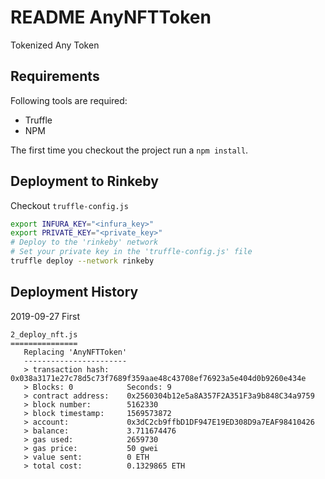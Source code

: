# README AnyNFTToken

Tokenized Any Token

## Requirements

Following tools are required:

- Truffle
- NPM

The first time you checkout the project run a `npm install`.

## Deployment to Rinkeby

Checkout `truffle-config.js`

```bash
export INFURA_KEY="<infura_key>"
export PRIVATE_KEY="<private_key>"
# Deploy to the 'rinkeby' network
# Set your private key in the 'truffle-config.js' file
truffle deploy --network rinkeby
```

## Deployment History

2019-09-27 First

```text
2_deploy_nft.js
===============
   Replacing 'AnyNFTToken'
   -----------------------
   > transaction hash:    0x038a3171e27c78d5c73f7689f359aae48c43708ef76923a5e404d0b9260e434e
   > Blocks: 0            Seconds: 9
   > contract address:    0x2560304b12e5a8A357F2A351F3a9b848C34a9759
   > block number:        5162330
   > block timestamp:     1569573872
   > account:             0x3dC2cb9ffbD1DF947E19ED308D9a7EAF98410426
   > balance:             3.711674476
   > gas used:            2659730
   > gas price:           50 gwei
   > value sent:          0 ETH
   > total cost:          0.1329865 ETH
```
